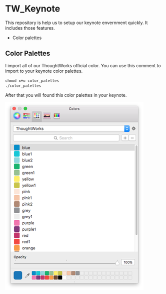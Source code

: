 # TW_Keynote

This repository is help us to setup our keynote envernment quickly.
It includes those features.

- Color palettes

## Color Palettes
I import all of our ThoughtWorks official color. You can use this comment to import to your keynote color palettes.

```
chmod x+u color_palettes
./color_palettes
```

After that you will found this color palettes in your keynote.

![Keynote Color Palettes](/Color_Palettes/TW_color_palettes.png)


